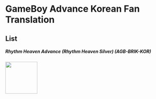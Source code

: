# GameBoy Advance Korean Fan Translation

## List
##### Rhythm Heaven Advance (Rhythm Heaven Silver) (AGB-BRIK-KOR)


<img src="https://user-images.githubusercontent.com/24960466/39407371-02189128-4c00-11e8-96cf-8e86ae50c6d4.png"  height="100">
